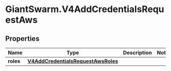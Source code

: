 # GiantSwarm.V4AddCredentialsRequestAws

## Properties

Name | Type | Description | Notes
------------ | ------------- | ------------- | -------------
**roles** | [**V4AddCredentialsRequestAwsRoles**](V4AddCredentialsRequestAwsRoles.md) |  | 


